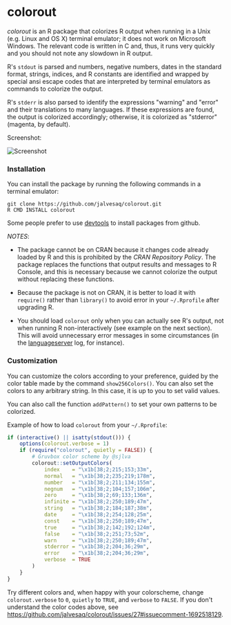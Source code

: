 colorout
========

*colorout* is an R package that colorizes R output when running in a Unix
(e.g. Linux and OS X) terminal emulator; it does not work on Microsoft Windows.
The relevant code is written in C and, thus, it runs very quickly and you
should not note any slowdown in R output.

R's `stdout` is parsed and numbers, negative numbers, dates in the standard
format, strings, indices, and R constants are identified and wrapped by special
ansi escape codes that are interpreted by terminal emulators as commands to
colorize the output.

R's `stderr` is also parsed to identify the expressions "warning" and "error"
and their translations to many languages. If these expressions are found, the
output is colorized accordingly; otherwise, it is colorized as "stderror"
(magenta, by default).

Screenshot:

![Screenshot](https://raw.githubusercontent.com/jalvesaq/colorout/master/man/figures/screenshot.png "Screenshot")

### Installation

You can install the package by running the following commands in a terminal
emulator:

```
git clone https://github.com/jalvesaq/colorout.git
R CMD INSTALL colorout
```

Some people prefer to use
[devtools](http://cran.r-project.org/web/packages/devtools/index.html) to
install packages from github.

_NOTES_:

  - The package cannot be on CRAN because it changes code already loaded by R
    and this is prohibited by the *CRAN Repository Policy*. The package
    replaces the functions that output results and messages to R Console, and
    this is necessary because we cannot colorize the output without replacing
    these functions.

  - Because the package is not on CRAN, it is better to load it with
    `require()` rather than `library()` to avoid error in your `~/.Rprofile`
    after upgrading R.

  - You should load `colorout` only when you can actually see R's output, not
    when running R non-interactively (see example on the next section).
    This will avoid unnecessary error messages in some circumstances (in the
    [languageserver](https://github.com/REditorSupport/languageserver)
    log, for instance).

### Customization

You can customize the colors according to your preference, guided by the
color table made by the command `show256Colors()`.
You can also set the colors to any arbitrary string. In this case, it is
up to you to set valid values.

You can also call the function `addPattern()` to set your own patterns to be
colorized.

Example of how to load `colorout` from your `~/.Rprofile`:

```r
if (interactive() || isatty(stdout())) {
    options(colorout.verbose = 1)
    if (require("colorout", quietly = FALSE)) {
        # Gruvbox color scheme by @sjlva
        colorout::setOutputColors(
            index    = "\x1b[38;2;215;153;33m",
            normal   = "\x1b[38;2;235;219;178m",
            number   = "\x1b[38;2;211;134;155m",
            negnum   = "\x1b[38;2;104;157;106m",
            zero     = "\x1b[38;2;69;133;136m",
            infinite = "\x1b[38;2;250;189;47m",
            string   = "\x1b[38;2;184;187;38m",
            date     = "\x1b[38;2;254;128;25m",
            const    = "\x1b[38;2;250;189;47m",
            true     = "\x1b[38;2;142;192;124m",
            false    = "\x1b[38;2;251;73;52m",
            warn     = "\x1b[38;2;250;189;47m",
            stderror = "\x1b[38;2;204;36;29m",
            error    = "\x1b[38;2;204;36;29m",
            verbose  = TRUE
        )
    }
}
```

Try different colors and, when happy with your colorscheme, change
`colorout.verbose` to `0`, `quietly` to `TRUE`, and `verbose` to `FALSE`. If
you don't understand the color codes above, see
<https://github.com/jalvesaq/colorout/issues/27#issuecomment-1692518129>.
